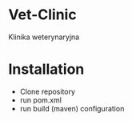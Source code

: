 # Vet-Clinic
Klinika weterynaryjna

# Installation
- Clone repository
- run pom.xml
- run build (maven) configuration
